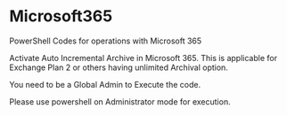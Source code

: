# Microsoft365
PowerShell Codes for operations with Microsoft 365


Activate Auto Incremental Archive in Microsoft 365. This is applicable for Exchange Plan 2 or others having unlimited Archival option.

You need to be a Global Admin to Execute the code.

Please use powershell on Administrator mode for execution.
